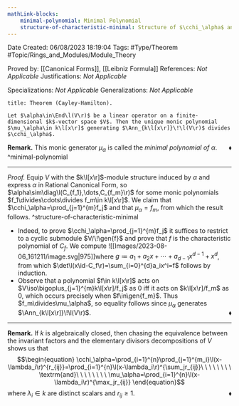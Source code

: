 ```yaml
---
mathLink-blocks:
    minimal-polynomial: Minimal Polynomial
    structure-of-characteristic-minimal: Structure of $\cchi_\alpha$ and $\mu_\alpha$
---
```


<div class="topSpace"></div>

Date Created: 06/08/2023 18:19:04
Tags: #Type/Theorem #Topic/Rings_and_Modules/Module_Theory

Proved by: [[Canonical Forms]], [[Leibniz Formula]]
References: <i>Not Applicable</i>
Justifications: <i>Not Applicable</i>

Specializations: <i>Not Applicable</i>
Generalizations: <i>Not Applicable</i>

``` ad-Theorem
title: Theorem (Cayley-Hamilton).

Let $\alpha\in\End\l(V\r)$ be a linear operator on a finite-dimensional $k$-vector space $V$. Then the unique monic polynomial $\mu_\alpha\in k\l[x\r]$ generating $\Ann_{k\l[x\r]}\!\l(V\r)$ divides $\cchi_\alpha$.

```

<b>Remark.</b> This monic generator $\mu_\alpha$ is called the <i>minimal polynomial of $\alpha$</i>.<span style="float:right;">$\blacklozenge$</span>
^minimal-polynomial

---

<i>Proof.</i> Equip $V$ with the $k\l[x\r]$-module structure induced by $\alpha$ and express $\alpha$ in Rational Canonical Form, so $\alpha\sim\diag\l(C_{f_1},\dots,C_{f_m}\r)$ for some monic polynomials $f_1\divides\cdots\divides f_m\in k\l[x\r]$. We claim that $\cchi_\alpha=\prod_{j=1}^{m}f_j$ and that $\mu_\alpha=f_m$, from which the result follows.
^structure-of-characteristic-minimal
* Indeed, to prove $\cchi_\alpha=\prod_{j=1}^{m}f_j$ it suffices to restrict to a cyclic submodule $V/\!\gen{f}$ and prove that $f$ is the characteristic polynomial of $C_f$. We compute
![[Images/2023-08-06_161211/image.svg|975]]where $g\coloneqq a_1+a_2x+\cdots+a_{d-1}x^{d-1}+x^d$, from which $\det\l(x\id-C_f\r)=\sum_{i=0}^{d}a_ix^i=f$ follows by induction.
* Observe that a polynomial $f\in k\l[x\r]$ acts on $V\iso\bigoplus_{j=1}^{m}k\l[x\r]/f_j$ as $0$ iff it acts on $k\l[x\r]/f_m$ as $0$, which occurs precisely when $f\in\gen{f_m}$. Thus $f_m\divides\mu_\alpha$, so equality follows since $\mu_\alpha$ generates $\Ann_{k\l[x\r]}\!\l(V\r)$.<span style="float:right;">$\blacklozenge$</span>

---

<b>Remark.</b> If $k$ is algebraically closed, then chasing the equivalence between the invariant factors and the elementary divisors decompositions of $V$ shows us that
$$\begin{equation}
    \cchi_\alpha=\prod_{i=1}^{n}\prod_{j=1}^{m_i}\l(x-\lambda_i\r)^{r_{ij}}=\prod_{i=1}^{n}\l(x-\lambda_i\r)^{\sum_jr_{ij}}\ \ \ \ \ \ \ \ \textrm{and}\ \ \ \ \ \ \ \ \mu_\alpha=\prod_{i=1}^{n}\l(x-\lambda_i\r)^{\max_jr_{ij}}
\end{equation}$$
where $\lambda_i\in k$ are distinct scalars and $r_{ij}\geq1$.<span style="float:right;">$\blacklozenge$</span>
